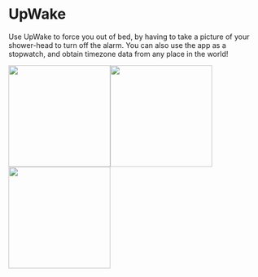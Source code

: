# UpWake

Use UpWake to force you out of bed, by having to take a picture of your shower-head to turn off the alarm. You can also use the app as a stopwatch, and obtain timezone data from any place in the world!

<img src="https://user-images.githubusercontent.com/35676574/58442102-db686a80-80b5-11e9-9a4b-32a1fb098bfb.png" width="200"><img src="https://user-images.githubusercontent.com/35676574/58442182-a4df1f80-80b6-11e9-8a39-d204ed35b2d7.png" width="200"><img src="https://user-images.githubusercontent.com/35676574/58442203-e7a0f780-80b6-11e9-99f8-c11d6befd65c.png" width="200">


